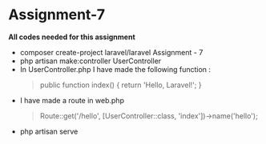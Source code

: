 # Assignment-7

**All codes needed for this assignment** 

- composer create-project laravel/laravel Assignment - 7
- php artisan make:controller UserController
- In UserController.php I have made the following function :
    > public function index() 
    > {
    >   return 'Hello, Laravel!';
    > }
- I have made a route in web.php
    > Route::get('/hello', [UserController::class, 'index'])->name('hello');
- php artisan serve


